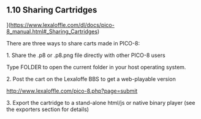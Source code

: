 1.10 Sharing Cartridges
-----------------------

](https://www.lexaloffle.com/dl/docs/pico-8_manual.html#_Sharing_Cartridges)

There are three ways to share carts made in PICO-8:

1\. Share the .p8 or .p8.png file directly with other PICO-8 users

Type FOLDER to open the current folder in your host operating system.

2\. Post the cart on the Lexaloffe BBS to get a web-playable version

http://www.lexaloffle.com/pico-8.php?page=submit

3\. Export the cartridge to a stand-alone html/js or native binary player (see the exporters section for details)